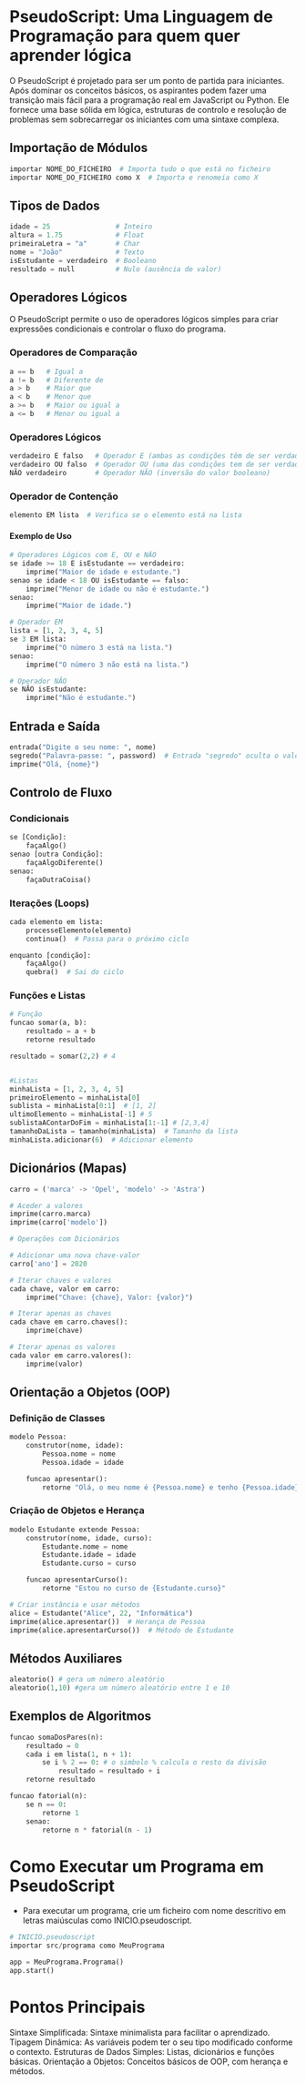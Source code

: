 # PseudoScript: Uma Linguagem de Programação para quem quer aprender lógica

O PseudoScript é projetado para ser um ponto de partida para iniciantes. Após dominar os conceitos básicos, os aspirantes podem fazer uma transição mais fácil para a programação real em JavaScript ou Python. Ele fornece uma base sólida em lógica, estruturas de controlo e resolução de problemas sem sobrecarregar os iniciantes com uma sintaxe complexa.

## Importação de Módulos
```python
importar NOME_DO_FICHEIRO  # Importa tudo o que está no ficheiro
importar NOME_DO_FICHEIRO como X  # Importa e renomeia como X
```
## Tipos de Dados
```python
idade = 25                # Inteiro
altura = 1.75             # Float
primeiraLetra = "a"       # Char
nome = "João"             # Texto
isEstudante = verdadeiro  # Booleano
resultado = null          # Nulo (ausência de valor)
```
## Operadores Lógicos
O PseudoScript permite o uso de operadores lógicos simples para criar expressões condicionais e controlar o fluxo do programa.

### Operadores de Comparação
```python
a == b   # Igual a
a != b   # Diferente de
a > b    # Maior que
a < b    # Menor que
a >= b   # Maior ou igual a
a <= b   # Menor ou igual a
```
### Operadores Lógicos
```python
verdadeiro E falso   # Operador E (ambas as condições têm de ser verdadeiras)
verdadeiro OU falso  # Operador OU (uma das condições tem de ser verdadeira)
NÃO verdadeiro       # Operador NÃO (inversão do valor booleano)
```
### Operador de Contenção
```python
elemento EM lista  # Verifica se o elemento está na lista
```

#### Exemplo de Uso
```python
# Operadores Lógicos com E, OU e NÃO
se idade >= 18 E isEstudante == verdadeiro:
    imprime("Maior de idade e estudante.")
senao se idade < 18 OU isEstudante == falso:
    imprime("Menor de idade ou não é estudante.")
senao:
    imprime("Maior de idade.")

# Operador EM
lista = [1, 2, 3, 4, 5]
se 3 EM lista:
    imprime("O número 3 está na lista.")
senao:
    imprime("O número 3 não está na lista.")

# Operador NÃO
se NÃO isEstudante:
    imprime("Não é estudante.")
```

## Entrada e Saída
```python
entrada("Digite o seu nome: ", nome)
segredo("Palavra-passe: ", password)  # Entrada "segredo" oculta o valor digitado
imprime("Olá, {nome}")
```

## Controlo de Fluxo
### Condicionais
```python
se [Condição]:
    façaAlgo()
senao [outra Condição]:
    façaAlgoDiferente()
senao:
    façaOutraCoisa()
```
### Iterações (Loops)
```python
cada elemento em lista:
    processeElemento(elemento)
    continua()  # Passa para o próximo ciclo

enquanto [condição]:
    façaAlgo()
    quebra()  # Sai do ciclo
```
### Funções e Listas
```python
# Função
funcao somar(a, b):
    resultado = a + b
    retorne resultado

resultado = somar(2,2) # 4


#Listas
minhaLista = [1, 2, 3, 4, 5]
primeiroElemento = minhaLista[0]
sublista = minhaLista[0:1]  # [1, 2]
ultimoElemento = minhaLista[-1] # 5
sublistaAContarDoFim = minhaLista[1:-1] # [2,3,4]
tamanhoDaLista = tamanho(minhaLista)  # Tamanho da lista
minhaLista.adicionar(6)  # Adicionar elemento
```
## Dicionários (Mapas)
```python
carro = ('marca' -> 'Opel', 'modelo' -> 'Astra')

# Aceder a valores
imprime(carro.marca)
imprime(carro['modelo'])

# Operações com Dicionários

# Adicionar uma nova chave-valor
carro['ano'] = 2020

# Iterar chaves e valores
cada chave, valor em carro:
    imprime("Chave: {chave}, Valor: {valor}")

# Iterar apenas as chaves
cada chave em carro.chaves():
    imprime(chave)

# Iterar apenas os valores
cada valor em carro.valores():
    imprime(valor)


```
## Orientação a Objetos (OOP)
### Definição de Classes
```python
modelo Pessoa:
    construtor(nome, idade):
        Pessoa.nome = nome
        Pessoa.idade = idade

    funcao apresentar():
        retorne "Olá, o meu nome é {Pessoa.nome} e tenho {Pessoa.idade} anos."
```
### Criação de Objetos e Herança
```python
modelo Estudante extende Pessoa:
    construtor(nome, idade, curso):
        Estudante.nome = nome
        Estudante.idade = idade
        Estudante.curso = curso

    funcao apresentarCurso():
        retorne "Estou no curso de {Estudante.curso}"

# Criar instância e usar métodos
alice = Estudante("Alice", 22, "Informática")
imprime(alice.apresentar())  # Herança de Pessoa
imprime(alice.apresentarCurso())  # Método de Estudante
```
## Métodos Auxiliares
```python
aleatorio() # gera um número aleatório
aleatorio(1,10) #gera um número aleatório entre 1 e 10
```

## Exemplos de Algoritmos
```python
funcao somaDosPares(n):
    resultado = 0
    cada i em lista(1, n + 1):
        se i % 2 == 0: # o simbolo % calcula o resto da divisão
            resultado = resultado + i
    retorne resultado

funcao fatorial(n):
    se n == 0:
        retorne 1
    senao:
        retorne n * fatorial(n - 1)
```
# Como Executar um Programa em PseudoScript
- Para executar um programa, crie um ficheiro com nome descritivo em letras maiúsculas como INICIO.pseudoscript.
```python
# INICIO.pseudoscript
importar src/programa como MeuPrograma

app = MeuPrograma.Programa()
app.start()
```
# Pontos Principais
Sintaxe Simplificada: Sintaxe minimalista para facilitar o aprendizado.
Tipagem Dinâmica: As variáveis podem ter o seu tipo modificado conforme o contexto.
Estruturas de Dados Simples: Listas, dicionários e funções básicas.
Orientação a Objetos: Conceitos básicos de OOP, com herança e métodos.

